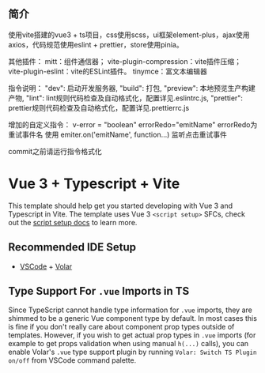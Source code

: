 ## 简介

使用vite搭建的vue3 + ts项目，css使用scss，ui框架element-plus，ajax使用axios，代码规范使用eslint + prettier，store使用pinia。

其他插件：
mitt：组件通信器；
vite-plugin-compression：vite插件压缩；
vite-plugin-eslint：vite的ESLint插件。
tinymce：富文本编辑器


指令说明：
"dev": 启动开发服务器, 
"build": 打包,
"preview": 本地预览生产构建产物,
"lint": lint规则代码检查及自动格式化，配置详见.eslintrc.js,
"prettier": prettier规则代码检查及自动格式化，配置详见.prettierrc.js

增加的自定义指令： v-error = "boolean" errorRedo="emitName" errorRedo为重试事件名 使用 emiter.on('emitName', function...) 监听点击重试事件

commit之前请运行指令格式化



# Vue 3 + Typescript + Vite

This template should help get you started developing with Vue 3 and Typescript in Vite. The template uses Vue 3 `<script setup>` SFCs, check out the [script setup docs](https://v3.vuejs.org/api/sfc-script-setup.html#sfc-script-setup) to learn more.

## Recommended IDE Setup

- [VSCode](https://code.visualstudio.com/) + [Volar](https://marketplace.visualstudio.com/items?itemName=johnsoncodehk.volar)

## Type Support For `.vue` Imports in TS

Since TypeScript cannot handle type information for `.vue` imports, they are shimmed to be a generic Vue component type by default. In most cases this is fine if you don't really care about component prop types outside of templates. However, if you wish to get actual prop types in `.vue` imports (for example to get props validation when using manual `h(...)` calls), you can enable Volar's `.vue` type support plugin by running `Volar: Switch TS Plugin on/off` from VSCode command palette.